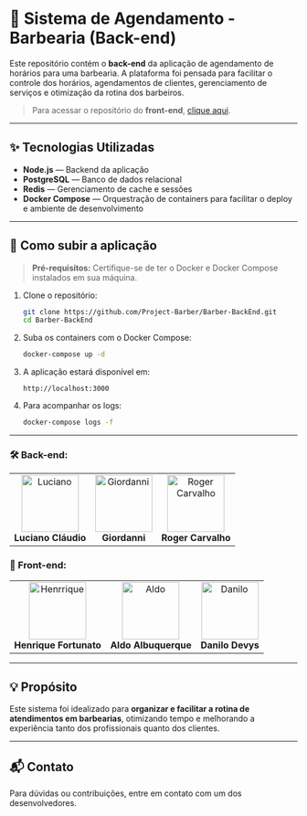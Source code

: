 # 💈 Sistema de Agendamento - Barbearia (Back-end)

Este repositório contém o **back-end** da aplicação de agendamento de horários para uma barbearia. A plataforma foi pensada para facilitar o controle dos horários, agendamentos de clientes, gerenciamento de serviços e otimização da rotina dos barbeiros.

> Para acessar o repositório do **front-end**, [clique aqui](https://github.com/Project-Barber/Barber-FrontEnd).


---

## ✨ Tecnologias Utilizadas

- **Node.js** — Backend da aplicação
- **PostgreSQL** — Banco de dados relacional
- **Redis** — Gerenciamento de cache e sessões
- **Docker Compose** — Orquestração de containers para facilitar o deploy e ambiente de desenvolvimento

---

## 🚀 Como subir a aplicação

> **Pré-requisitos:** Certifique-se de ter o Docker e Docker Compose instalados em sua máquina.

1. Clone o repositório:

   ```bash
   git clone https://github.com/Project-Barber/Barber-BackEnd.git
   cd Barber-BackEnd
   ```

2. Suba os containers com o Docker Compose:

   ```bash
   docker-compose up -d
   ```

3. A aplicação estará disponível em:

   ```
   http://localhost:3000
   ```

4. Para acompanhar os logs:

   ```bash
   docker-compose logs -f
   ```

---

### 🛠️ Back-end:
<table>
  <tr>
     <td align="center">
      <img src="https://github.com/Luciano-Claudio.png" alt="Luciano" width="100"><br>
      <b>Luciano Cláudio</b>
    </td>
     <td align="center">
      <img src="https://github.com/giiordanni.png" alt="Giordanni" width="100"><br>
      <b>Giordanni</b>
    </td>
    <td align="center">
      <img src="https://github.com/RogerCarvalhoUEPB.png" alt="Roger Carvalho" width="100"><br>
      <b>Roger Carvalho</b>
    </td>
  </tr>
</table>

### 🎨 Front-end:
<table>
  <tr>
      <td align="center">
      <img src="https://github.com/HenriqueFMA.png" alt="Henrrique" width="100"><br>
      <b>Henrique Fortunato</b>
    </td>
    <td align="center">
      <img src="https://github.com/aldoalbuquerquejr.png" alt="Aldo" width="100"><br>
      <b>Aldo Albuquerque</b>
    </td>
    <td align="center">
      <img src="https://github.com/DanilloDevys.png" alt="Danilo" width="100"><br>
      <b>Danilo Devys</b>
    </td>
  </tr>
</table>

---

## 💡 Propósito

Este sistema foi idealizado para **organizar e facilitar a rotina de atendimentos em barbearias**, otimizando tempo e melhorando a experiência tanto dos profissionais quanto dos clientes.

---

## 📬 Contato

Para dúvidas ou contribuições, entre em contato com um dos desenvolvedores.

